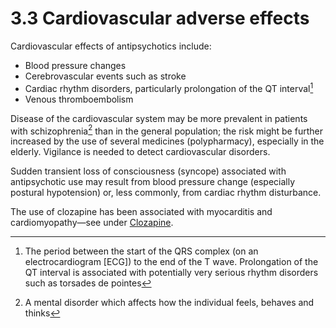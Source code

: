 3.3 Cardiovascular adverse effects
==================================

Cardiovascular effects of antipsychotics include:

  * Blood pressure changes
 * Cerebrovascular events such as stroke
 * Cardiac rhythm disorders, particularly prolongation of the QT interval[^1]
 * Venous thromboembolism
    
 Disease of the cardiovascular system may be more prevalent in patients with schizophrenia[^2] than in the general population; the risk might be further increased by the use of several medicines (polypharmacy), especially in the elderly. Vigilance is needed to detect cardiovascular disorders.

 Sudden transient loss of consciousness (syncope) associated with antipsychotic use may result from blood pressure change (especially postural hypotension) or, less commonly, from cardiac rhythm disturbance.

 The use of clozapine has been associated with myocarditis and cardiomyopathy—see under [Clozapine](CON155606_37.html).



[^1]: The period between the start of the QRS complex (on an electrocardiogram [ECG]) to the end of the T wave. Prolongation of the QT interval is associated with potentially very serious rhythm disorders such as torsades de pointes


[^2]: A mental disorder which affects how the individual feels, behaves and thinks
